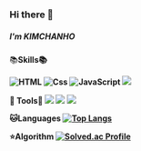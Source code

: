 ### Hi there 👋

##### I'm KIMCHANHO

:books:<strong>Skills:books:

![HTML](https://img.shields.io/badge/HTML-E34F26?style=for-the-badge&logo=html5&logoColor=white) <img alt="Css" src ="https://img.shields.io/badge/CSS-1572B6.svg?&style=for-the-badge&logo=CSS3&logoColor=white"/> ![JavaScript](https://img.shields.io/badge/JavaScript-F7DF1E?style=for-the-badge&logo=javascript&logoColor=black) <img src="https://img.shields.io/badge/Python-3776AB?style=for-the-badge&logo=Python&logoColor=white">

:pencil:<strong> Tools</strong>:pencil:
<img src="https://img.shields.io/badge/Github-181717?style=for-the-badge&logo=GitHub&logoColor=white"> <img src="https://img.shields.io/badge/Visual Studio Code-007ACC?style=for-the-badge&logo=Visual Studio Code&logoColor=white"> <img src="https://img.shields.io/badge/PyCharm-000000?style=for-the-badge&logo=PyCharm&logoColor=white">

:cat:Languages
[![Top Langs](https://github-readme-stats.vercel.app/api/top-langs/?username=kimchanho97&layout=compact)](https://github.com/kimchanho97/github-readme-stats)

:star:Algorithm
[![Solved.ac Profile](http://mazassumnida.wtf/api/v2/generate_badge?boj=nh0903)](https://solved.ac/nh0903/)


<!--
**kimchanho97/kimchanho97** is a ✨ _special_ ✨ repository because its `README.md` (this file) appears on your GitHub profile.

Here are some ideas to get you started:

- 🔭 I’m currently working on ...
- 🌱 I’m currently learning ...
- 👯 I’m looking to collaborate on ...
- 🤔 I’m looking for help with ...
- 💬 Ask me about ...
- 📫 How to reach me: ...
- 😄 Pronouns: ...
- ⚡ Fun fact: ...
-->
